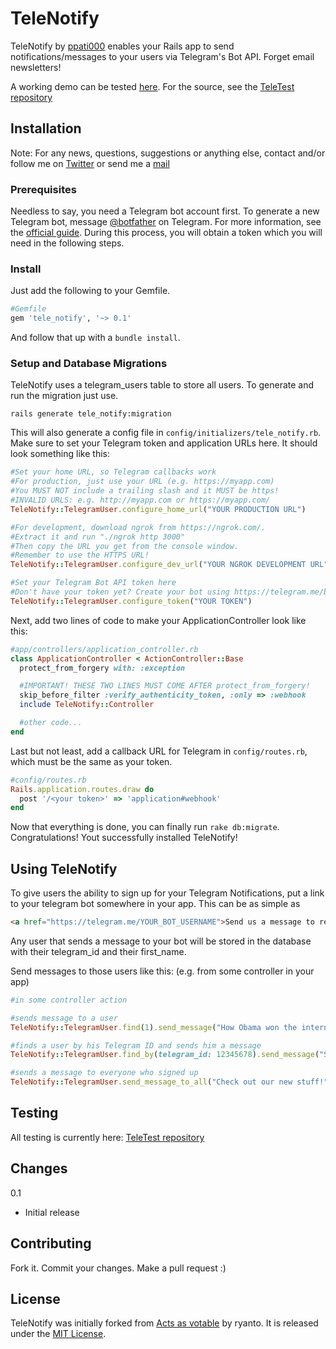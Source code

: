 # TeleNotify

TeleNotify by [ppati000](http://twitter.com/ppati000) enables your Rails app to send notifications/messages to your users via Telegram's Bot API. Forget email newsletters!

A working demo can be tested [here](http://telenotify.herokuapp.com/). For the source, see the [TeleTest repository](https://github.com/ppati000/TeleTest/)

## Installation

Note: For any news, questions, suggestions or anything else, contact and/or follow me on [Twitter](http://twitter.com/ppati000) or send me a [mail](mailto:ppati000@me.com)

### Prerequisites

Needless to say, you need a Telegram bot account first. To generate a new Telegram bot, message [@botfather](https://telegram.me/botfather) on Telegram. For more information, see the [official guide](https://core.telegram.org/bots#botfather).
During this process, you will obtain a token which you will need in the following steps.

### Install

Just add the following to your Gemfile.

```ruby
#Gemfile
gem 'tele_notify', '~> 0.1'
```

And follow that up with a ``bundle install``.

### Setup and Database Migrations

TeleNotify uses a telegram_users table to store all users. To
generate and run the migration just use.

    rails generate tele_notify:migration

This will also generate a config file in ```config/initializers/tele_notify.rb```. Make sure to set your Telegram token and application URLs here. It should look something like this:

```ruby
#Set your home URL, so Telegram callbacks work
#For production, just use your URL (e.g. https://myapp.com)
#You MUST NOT include a trailing slash and it MUST be https!
#INVALID URLS: e.g. http://myapp.com or https://myapp.com/
TeleNotify::TelegramUser.configure_home_url("YOUR PRODUCTION URL")

#For development, download ngrok from https://ngrok.com/.
#Extract it and run "./ngrok http 3000"
#Then copy the URL you get from the console window.
#Remember to use the HTTPS URL!
TeleNotify::TelegramUser.configure_dev_url("YOUR NGROK DEVELOPMENT URL")

#Set your Telegram Bot API token here
#Don't have your token yet? Create your bot using https://telegram.me/botfather
TeleNotify::TelegramUser.configure_token("YOUR TOKEN")
```

Next, add two lines of code to make your ApplicationController look like this:

```ruby
#app/controllers/application_controller.rb
class ApplicationController < ActionController::Base
  protect_from_forgery with: :exception

  #IMPORTANT! THESE TWO LINES MUST COME AFTER protect_from_forgery!
  skip_before_filter :verify_authenticity_token, :only => :webhook
  include TeleNotify::Controller

  #other code...
end
```

Last but not least, add a callback URL for Telegram in ```config/routes.rb```, which must be the same as your token.

```ruby
#config/routes.rb
Rails.application.routes.draw do
  post '/<your token>' => 'application#webhook'
end
```

Now that everything is done, you can finally run ```rake db:migrate```. Congratulations! Yout successfully installed TeleNotify!

## Using TeleNotify

To give users the ability to sign up for your Telegram Notifications, put a link to your telegram bot somewhere in your app. This can be as simple as

```html
<a href="https://telegram.me/YOUR_BOT_USERNAME">Send us a message to receive Push Notifications via Telegram!"</a>
```

Any user that sends a message to your bot will be stored in the database with their telegram_id and their first_name.

Send messages to those users like this: (e.g. from some controller in your app)

```ruby
#in some controller action

#sends message to a user
TeleNotify::TelegramUser.find(1).send_message("How Obama won the internet: Read more at http://example.com")

#finds a user by his Telegram ID and sends him a message
TeleNotify::TelegramUser.find_by(telegram_id: 12345678).send_message("Some other notification")

#sends a message to everyone who signed up
TeleNotify::TelegramUser.send_message_to_all("Check out our new stuff!")

```

## Testing

All testing is currently here: [TeleTest repository](https://github.com/ppati000/TeleTest/)

## Changes

0.1

  * Initial release

## Contributing

  Fork it. Commit your changes. Make a pull request :)

## License

TeleNotify was initially forked from [Acts as votable](https://github.com/ryanto/acts_as_votable) by ryanto. It is released under the [MIT
License](http://www.opensource.org/licenses/MIT).
